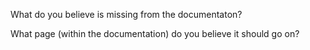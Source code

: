 What do you believe is missing from the documentaton?

What page (within the documentation) do you believe it should go on?
